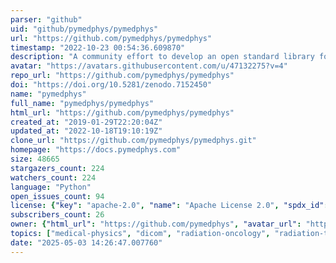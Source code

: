 ```yaml
---
parser: "github"
uid: "github/pymedphys/pymedphys"
url: "https://github.com/pymedphys/pymedphys"
timestamp: "2022-10-23 00:54:36.609870"
description: "A community effort to develop an open standard library for Medical Physics in Python. Building quality transparent software together via peer review and open source distribution. Open code is better science."
avatar: "https://avatars.githubusercontent.com/u/47132275?v=4"
repo_url: "https://github.com/pymedphys/pymedphys"
doi: "https://doi.org/10.5281/zenodo.7152450"
name: "pymedphys"
full_name: "pymedphys/pymedphys"
html_url: "https://github.com/pymedphys/pymedphys"
created_at: "2019-01-29T22:20:04Z"
updated_at: "2022-10-18T19:10:19Z"
clone_url: "https://github.com/pymedphys/pymedphys.git"
homepage: "https://docs.pymedphys.com"
size: 48665
stargazers_count: 224
watchers_count: 224
language: "Python"
open_issues_count: 94
license: {"key": "apache-2.0", "name": "Apache License 2.0", "spdx_id": "Apache-2.0", "url": "https://api.github.com/licenses/apache-2.0", "node_id": "MDc6TGljZW5zZTI="}
subscribers_count: 26
owner: {"html_url": "https://github.com/pymedphys", "avatar_url": "https://avatars.githubusercontent.com/u/47132275?v=4", "login": "pymedphys", "type": "Organization"}
topics: ["medical-physics", "dicom", "radiation-oncology", "radiation-therapy", "radiation-physics", "radiotherapy"]
date: "2025-05-03 14:26:47.007760"
---
```

